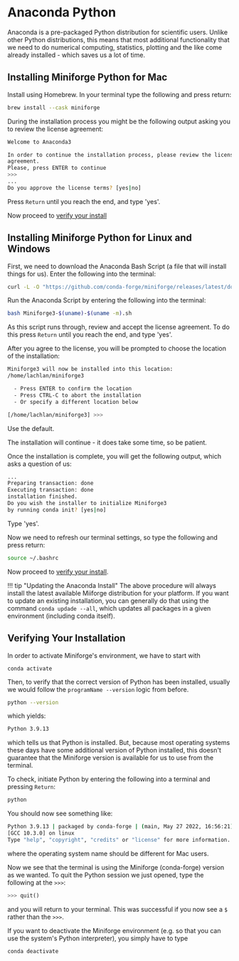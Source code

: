 # Anaconda Python

Anaconda is a pre-packaged Python distribution for scientific users.
Unlike other Python distributions, this means that most additional functionality that we need to do numerical computing, statistics, plotting and the like come already installed - which saves us a lot of time.

## Installing Miniforge Python for Mac

Install using Homebrew.
In your terminal type the following and press return:

``` bash
brew install --cask miniforge
```

During the installation process you might be the following output asking you to review the license agreement:

``` bash
Welcome to Anaconda3

In order to continue the installation process, please review the license
agreement.
Please, press ENTER to continue
>>>
...
Do you approve the license terms? [yes|no]
```

Press `Return` until you reach the end, and type 'yes'.

<!-- ### Making Anaconda Python Accessible from the Terminal

By default, Mac uses a default install of Python inside the terminal.
We want to change that.

Enter the following in the terminal and press `Return`:

``` bash
echo 'export PATH="/usr/local/anaconda3/bin:$PATH"' >> ~/.zshrc
```

Then, reload the terminal environment:

``` bash
source .zshrc
``` -->

Now proceed to [verify your install](#verifying-your-installation)

## Installing Miniforge Python for Linux and Windows

First, we need to download the Anaconda Bash Script (a file that will install things for us). Enter the following into the terminal:

``` bash
curl -L -O "https://github.com/conda-forge/miniforge/releases/latest/download/Miniforge3-$(uname)-$(uname -m).sh"
```

Run the Anaconda Script by entering the following into the terminal:

``` bash
bash Miniforge3-$(uname)-$(uname -m).sh
```

As this script runs through, review and accept the license agreement.
To do this press `Return` until you reach the end, and type 'yes'.

After you agree to the license, you will be prompted to choose the location of the installation:

``` bash
Miniforge3 will now be installed into this location:
/home/lachlan/miniforge3

  - Press ENTER to confirm the location
  - Press CTRL-C to abort the installation
  - Or specify a different location below

[/home/lachlan/miniforge3] >>>

```

Use the default.

The installation will continue - it does take some time, so be patient.

Once the installation is complete, you will get the following output, which asks a question of us:

``` bash
...
Preparing transaction: done
Executing transaction: done
installation finished.
Do you wish the installer to initialize Miniforge3
by running conda init? [yes|no]
```

Type 'yes'.

Now we need to refresh our terminal settings, so type the following and press return:

``` bash
source ~/.bashrc
```

Now proceed to [verify your install](#verifying-your-installation).

<!-- markdownlint-capture -->
<!-- markdownlint-disable -->
!!! tip "Updating the Anaconda Install"
    The above procedure will always install the latest available Miiforge distribution for your platform. If you want to update an existing installation, you can generally do that using the command `conda updade --all`, which updates all packages in a given environment (including conda itself).
<!-- markdownlint-restore -->

## Verifying Your Installation

In order to activate Miniforge's environment, we have to start with

```
conda activate
```

Then, to verify that the correct version of Python has been installed, usually we would follow the `programName --version` logic from before.

``` bash
python --version
```

which yields:

``` bash
Python 3.9.13
```

which tells us that Python is installed.
But, because most operating systems these days have some additional version of Python installed, this doesn't guarantee that the Miniforge version is available for us to use from the terminal.

To check, initiate Python by entering the following into a terminal and pressing `Return`:

``` bash
python
```

You should now see something like:

``` bash
Python 3.9.13 | packaged by conda-forge | (main, May 27 2022, 16:56:21)
[GCC 10.3.0] on linux
Type "help", "copyright", "credits" or "license" for more information.
```

where the operating system name should be different for Mac users.

Now we see that the terminal is using the Miniforge (conda-forge) version as we wanted.
To quit the Python session we just opened, type the following at the `>>>`:

``` python
>>> quit()
```

and you will return to your terminal.
This was successful if you now see a `$` rather than the `>>>`.

If you want to deactivate the Miniforge environment (e.g. so that you can use the system's Python interpreter), you simply have to type

```bash
conda deactivate
```

<!-- markdownlint-capture -->
<!-- markdownlint-disable -->
<!-- !!! tip "Python 2 vs Python 3"
    Python 2 and 3 are incompatible in syntax. If you had Python 2 previously installed on your machine, you might have seen `Python 2.x.x` above. In that case try typing

    ```python3 --version```

    instead. Now you should see a message like the one above and are good to go for the course. -->
<!-- markdownlint-restore -->
